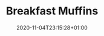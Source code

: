 ---
layout: recipe
date: 2020-11-04T23:15:28+01:00
title:  "Breakfast Muffins" # The title of your awesome recipe
image: awesome-recipe-image.jpg # Name of image in recipe bundle
imagecredit: https://placekitten.com/600/800 # URL to image source page, website, or creator
YouTubeID:  # The F2SYDXV1W1w part of https://www.youtube.com/watch?v=F2SYDXV1W1w
authorName: # Name of the recipe/article author
authorURL: # URL of their home website
sourceName: # Name of the source website
sourceURL: # Actual URL of the recipe itself
category: Morgenmad
cuisine: Amerikansk
tags: 
  - Kreativ
yield: 8
prepTime: 30
cookTime: 30

ingredients:
- 7 dL Mel
- 1 spsk. Sukker
- 1 spsk. Bagepulver
- 1 tsk. Salt
- 7 stk. Æg
- 3 dL Kærnemælk
- 3 spsk. Smør
- 2,5 dL Creme Fraiche
- 2,5 dL Forårsløg
- 175 g / 3,5 dL Revet Cheddar

directions:
- Bland Mel, Sukker, Bagepulver og Salt i én stor skål
- I en anden skål, bland **1** Æg, Mælk, Smeltet Smør og Creme Fraiche
- Bland indholdet af de to skåle
- Tilsæt forårsløg og 3 dL Revet Cheddar
- Put dejen i muffin-forme, lav et lille krater der er plads til et Æg inden i
- Hæld et Æg i krateret
- Byg forsigtigt dejen op omkring Ægget
- Top med den sidste smule Cheddar
- Bag i 25-30 minutter ved 175 grader
- Lad dem hvile 5 minutter før de fjernes fra formen
---